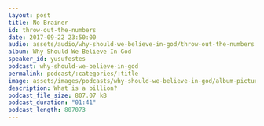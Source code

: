 ```yaml
---
layout: post
title: No Brainer
id: throw-out-the-numbers
date: 2017-09-22 23:50:00
audio: assets/audio/why-should-we-believe-in-god/throw-out-the-numbers.mp3
album: Why Should We Believe In God
speaker_id: yusufestes
podcast: why-should-we-believe-in-god
permalink: podcast/:categories/:title
image: assets/images/podcasts/why-should-we-believe-in-god/album-picture-small.jpg
description: What is a billion?
podcast_file_size: 807.07 kB
podcast_duration: "01:41"
podcast_length: 807073
---
```

